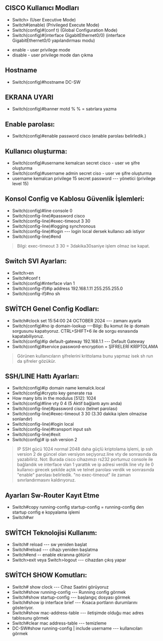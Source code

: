 ## CISCO Kullanıcı Modları
- Switch> 					(User Executive Mode) 
- Switch#(enable) 				(Privileged Execute Mode)
- Switch(config)#(conf t) 			(Global Configuration Mode)
- Switch(config)#(interface GigabitEthernet0/0) 	(interface GigabitEthernet0/0 yapılandırması modu)
>
- enable - user privilege mode
- disable - user privilege mode dan çıkma

## Hostname
- Switch(config)#hostname DC-SW

## EKRANA UYARI
- Switch(config)#banner motd %			% 	= satırlara yazma

## Enable parolası:
- Switch(config)#enable password cisco (enable parolası belirledik.)

## Kullanıcı oluşturma:
- Switch(config)#username kemalcan secret cisco - user ve şifre oluşturma
- Switch(config)#username admin secret ciso - user ve şifre oluşturma
- username kemalcan privilege 15 secret password --- yönetici (privilege level 15)


## Konsol Config ve Kablosu Güvenlik İşlemleri:
- Switch(config)#line console 0
- Switch(config-line)#password cisco
- Switch(config-line)#exec-timeout 3 30 
- Switch(config-line)#logging synchronous 
- Switch(config-line)#login --- login local dersek kullanıcı adı istiyor
- Switch(config-line)#end
> Bilgi: exec-timeout 3 30 = 3dakika30saniye işlem olmaz ise kapat.

## Switch SVI Ayarları:
- Switch>en
- Switch#conf t
- Switch(config)#interface vlan 1
- Switch(config-if)#ip address 192.168.1.11 255.255.255.0
- Switch(config-if)#no sh

## SWİTCH Genel Config Kodları:
- Switch#clock set 15:54:00 24 OCTOBER 2024 	--- zamanı ayarla
- Switch(config)#no ip domain-lookup ---Bilgi: Bu komut ile ip domain sorgusunu kapatıyoruz. CTRL+SHIFT+6 ile de sorgu esnasında kapatabiliyoruz.
- Switch(config)#ip default-gateway 192.168.1.1 --- Default Gateway
- Switch(config)#service password-encryption 		= ŞİFRELERİ KRİPTOLAMA

> Görünen kullanıcıların şifrelerini krittolama bunu yapmaz isek sh run da şifreler gözükür.

## SSH/LINE Hattı Ayarları:
- Switch(config)#ip domain name kemalck.local
- Switch(config)#crypto key generate rsa
- How many bits in the modulus [512]: 1024
- Switch(config)#line vty 0 4 (5 Aktif bağlantı aynı anda)
- Switch(config-line)#password cisco (telnet parolası)
- Switch(config-line)#exec-timeout 3 30 (3.30 dakika işlem olmazise sonlandır)
- Switch(config-line)#login local
- Switch(config-line)#transport input ssh
- Switch(config-line)#exit
- Switch(config)# ip ssh version 2
> IP SSH gücü 1024 normal 2048 daha güçlü kriptolama işlemi, ip ssh version 2 de güncel olan versiyon seçiyoruz.line vty de sonrasında da yazabiliriz.
> Not: Burada cisco cihazımızı rs232 portumuz console ile bağlandık ve interface vlan 1 yarattık ve ip adresi verdik line vty ile 0 kullanıcı girecek şekilde açtık ve telnet parolası verdik ve sonrasında "enable" parolası belirledik.
> "no exec-timeout" ile zaman sınırlandırmasını kaldırıyoruz.


## Ayarları Sw-Router Kayıt Etme
- Switch#copy running-config startup-config 		= running-config den startup config e kopyalama işlemi
- Switch#wr 


## SWİTCH Teknolojisi Kullanım:
- Switch# reload 					--- sw yeniden başlat
- Switch#reload --- cihazı yeniden başlatma
- Switch#end -- enable ekranına götürür
- Switch>exit veya Switch>logout --- cihazdan çıkış yapar


## SWİTCH SHOW Komutları:
- Switch# show clock 				        --- Cihaz Saatini görüyoruz
- Switch#show running-config               --- Running config görmek
- Switch#show startup-config             --- başlangıç dosyası görmek
- Switch#show ip interface brief --- Kısaca portların durumlarını gösteriyor.
- Switch#show mac-address-table --- iletişimde olduğu mac adres tablosunu görmek
- Switch#clear mac address-table --- temizleme
- DC-SW#show running-config | include username --- kullanıcıları görmek






